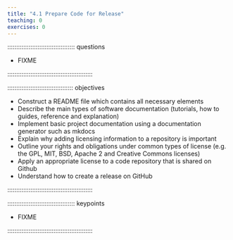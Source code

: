 ```yaml
---
title: "4.1 Prepare Code for Release"
teaching: 0
exercises: 0
---
```


:::::::::::::::::::::::::::::::::::::: questions 

- FIXME

::::::::::::::::::::::::::::::::::::::::::::::::

::::::::::::::::::::::::::::::::::::: objectives

- Construct a README file which contains all necessary elements
- Describe the main types of software documentation (tutorials, how to guides, reference and explanation)
- Implement basic project documentation using a documentation generator such as mkdocs
- Explain why adding licensing information to a repository is important
- Outline your rights and obligations under common types of license (e.g. the GPL, MIT, BSD, Apache 2 and Creative Commons licenses)
- Apply an appropriate license to a code repository that is shared on Github
- Understand how to create a release on GitHub

::::::::::::::::::::::::::::::::::::::::::::::::

:::::::::::::::::::::::::::::::::::::: keypoints

- FIXME

::::::::::::::::::::::::::::::::::::::::::::::::
